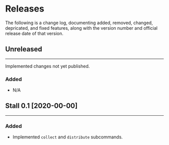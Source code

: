 
# Releases

The following is a change log, documenting added, removed, changed, depricated, and fixed features, along with the version number and official release date of that version.

## Unreleased
-------------

Implemented changes not yet published.

### Added
+ N/A


## Stall 0.1  [2020-00-00]
----------------------------------------------------

### Added
+ Implemented `collect` and `distribute` subcommands.
